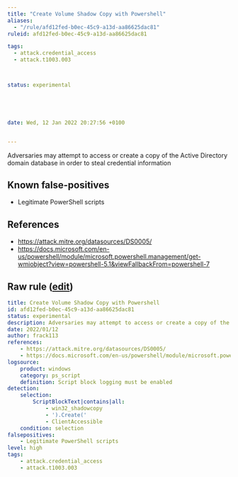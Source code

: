 ```yaml
---
title: "Create Volume Shadow Copy with Powershell"
aliases:
  - "/rule/afd12fed-b0ec-45c9-a13d-aa86625dac81"
ruleid: afd12fed-b0ec-45c9-a13d-aa86625dac81

tags:
  - attack.credential_access
  - attack.t1003.003



status: experimental





date: Wed, 12 Jan 2022 20:27:56 +0100


---
```


Adversaries may attempt to access or create a copy of the Active Directory domain database in order to steal credential information

<!--more-->


## Known false-positives

* Legitimate PowerShell scripts



## References

* https://attack.mitre.org/datasources/DS0005/
* https://docs.microsoft.com/en-us/powershell/module/microsoft.powershell.management/get-wmiobject?view=powershell-5.1&viewFallbackFrom=powershell-7


## Raw rule ([edit](https://github.com/SigmaHQ/sigma/edit/master/rules/windows/powershell/powershell_script/posh_ps_create_volume_shadow_copy.yml))
```yaml
title: Create Volume Shadow Copy with Powershell
id: afd12fed-b0ec-45c9-a13d-aa86625dac81
status: experimental
description: Adversaries may attempt to access or create a copy of the Active Directory domain database in order to steal credential information
date: 2022/01/12
author: frack113
references:
    - https://attack.mitre.org/datasources/DS0005/
    - https://docs.microsoft.com/en-us/powershell/module/microsoft.powershell.management/get-wmiobject?view=powershell-5.1&viewFallbackFrom=powershell-7
logsource:
    product: windows
    category: ps_script
    definition: Script block logging must be enabled
detection:
    selection:
        ScriptBlockText|contains|all:
            - win32_shadowcopy
            - ').Create('
            - ClientAccessible
    condition: selection
falsepositives:
    - Legitimate PowerShell scripts
level: high
tags:
    - attack.credential_access
    - attack.t1003.003 

```
